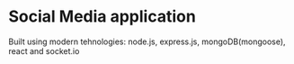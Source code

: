 # Social Media application

Built using modern tehnologies: node.js, express.js, mongoDB(mongoose), react and socket.io